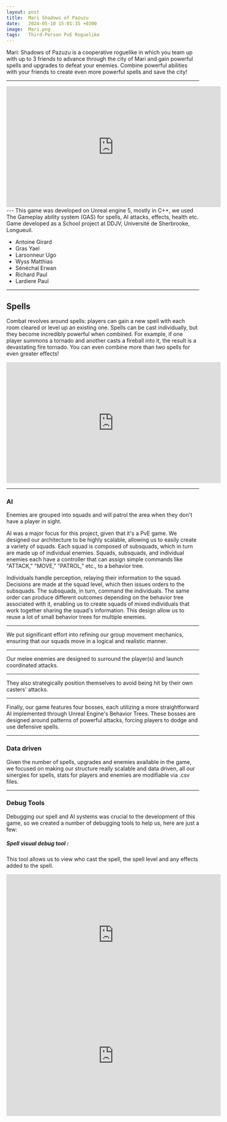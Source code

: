 ```yaml
---
layout: post
title:  Mari Shadows of Pazuzu
date:   2024-05-10 15:01:35 +0300
image:  Mari.png
tags:   Third-Person PvE Roguelike
---
```

Mari: Shadows of Pazuzu is a cooperative roguelike in which you team up with up to 3 friends to advance through the city of Mari and gain powerful spells and upgrades to defeat your enemies. Combine powerful abilities with your friends to create even more powerful spells and save the city!

***
<iframe width="560" height="315" src="https://www.youtube-nocookie.com/embed/ynAOt49ZM-E?si=gMcPnnuyp8IRYoSn&rel=0" title="YouTube video player" frameborder="0" allow="accelerometer; autoplay; clipboard-write; encrypted-media; gyroscope; picture-in-picture; web-share" referrerpolicy="strict-origin-when-cross-origin" allowfullscreen></iframe>
---
This game was developed on Unreal engine 5, mostly in C++, we used The Gameplay ability system (GAS) for spells, AI attacks, effects, health etc. 
Game developed as a School project at DDJV, Université de Sherbrooke, Longueuil.

* Antoine Girard
* Gras Yael
* Larsonneur Ugo
* Wyss Matthias
* Sénéchal Erwan
* Richard Paul
* Lardiere Paul

***
## Spells

Combat revolves around spells: players can gain a new spell with each room cleared or level up an existing one. Spells can be cast individually, but they become incredibly powerful when combined. For example, if one player summons a tornado and another casts a fireball into it, the result is a devastating fire tornado. You can even combine more than two spells for even greater effects!

<iframe width="560" height="315" src="https://www.youtube-nocookie.com/embed/CCl7MC0zK88?si=vsjv_ysciPU0oYVZ&rel=0&amp;controls=0" title="YouTube video player" frameborder="0" allow="accelerometer; autoplay; clipboard-write; encrypted-media; gyroscope; picture-in-picture; web-share" referrerpolicy="strict-origin-when-cross-origin"></iframe>

***
### AI

Enemies are grouped into squads and will patrol the area when they don't have a player in sight.
  <img src="{{site.baseurl}}/images/Golem.gif" alt="">


AI was a major focus for this project, given that it's a PvE game. We designed our architecture to be highly scalable, allowing us to easily create a variety of squads. Each squad is composed of subsquads, which in turn are made up of individual enemies. Squads, subsquads, and individual enemies each have a controller that can assign simple commands like "ATTACK," "MOVE," "PATROL," etc., to a behavior tree.

Individuals handle perception, relaying their information to the squad. Decisions are made at the squad level, which then issues orders to the subsquads. The subsquads, in turn, command the individuals. The same order can produce different outcomes depending on the behavior tree associated with it, enabling us to create squads of mixed individuals that work together sharing the squad's information. This design allow us to reuse a lot of small behavior trees for multiple enemies.

---

We put significant effort into refining our group movement mechanics, ensuring that our squads move in a logical and realistic manner.
<img src="{{site.baseurl}}/images/Orc.gif" alt="">

---

Our melee enemies are designed to surround the player(s) and launch coordinated attacks. 
<img src="{{site.baseurl}}/images/Surround.gif" alt="">

--- 

They also strategically position themselves to avoid being hit by their own casters' attacks.
<img src="{{site.baseurl}}/images/Avoiding.gif" alt="">

--- 

Finally, our game features four bosses, each utilizing a more straightforward AI implemented through Unreal Engine's Behavior Trees. These bosses are designed around patterns of powerful attacks, forcing players to dodge and use defensive spells.
<img src="{{site.baseurl}}/images/Pazuzu.gif" alt="">

***

### Data driven

Given the number of spells, upgrades and enemies available in the game, we focused on making our structure really scalable and data driven, all our sinergies for spells, stats for players and enemies are modifiable via .csv files. 

***

### Debug Tools

Debugging our spell and AI systems was crucial to the development of this game, so we created a number of debugging tools to help us, here are just a few:

##### Spell visual debug tool :

This tool allows us to view who cast the spell, the spell level and any effects added to the spell.
<iframe width="560" height="315" src="https://www.youtube-nocookie.com/embed/P6ViERZS-7g?si=1LzaSck8CBqerLZI&rel=0" title="Spell debug tool" frameborder="0" allow="accelerometer; autoplay; clipboard-write; encrypted-media; gyroscope; picture-in-picture; web-share" referrerpolicy="strict-origin-when-cross-origin" allowfullscreen></iframe>
<iframe width="560" height="315" src="https://www.youtube-nocookie.com/embed/xFaRjyye4ak?si=CaD4NY6Jg7Pd69Ty&rel=0" title="Spell debug tool" frameborder="0" allow="accelerometer; autoplay; clipboard-write; encrypted-media; gyroscope; picture-in-picture; web-share" referrerpolicy="strict-origin-when-cross-origin" allowfullscreen></iframe>

